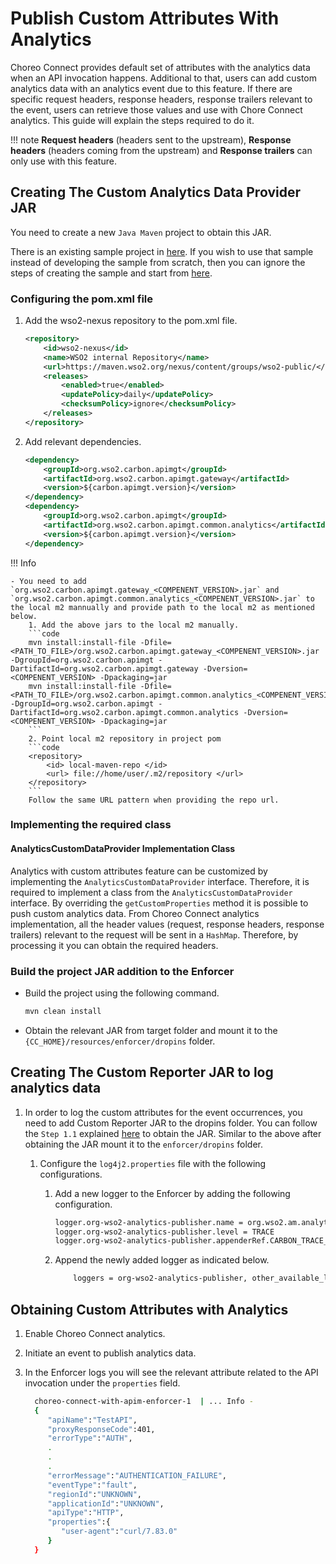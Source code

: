# Publish Custom Attributes With Analytics

Choreo Connect provides default set of attributes with the analytics data when an API invocation happens. Additional to that, users
can add custom analytics data with an analytics event due to this feature. If there are specific request headers, response
headers, response trailers relevant to the event, users can retrieve those values and use with Chore Connect analytics.
This guide will explain the steps required to do it.

!!! note
    **Request headers** (headers sent to the upstream), **Response headers** (headers coming from the upstream) and **Response trailers** can only use with this feature.

## Creating The Custom Analytics Data Provider JAR

You need to create a new `Java Maven` project to obtain this JAR.

There is an existing sample project in [here](https://github.com/wso2/product-microgateway/tree/main/samples/analytics-custom-data-provider).
If you wish to use that sample instead of developing the sample from scratch, then you can ignore the steps of creating
the sample and start from [here]({{base_path}}/deploy-on-gateway/choreo-connect/analytics/pulbish-custom-analytics-attributes/#build-the-project-jar-addition-to-the-enforcer).

### Configuring the pom.xml file

1. Add the wso2-nexus repository to the pom.xml file.

    ```xml
    <repository>
        <id>wso2-nexus</id>
        <name>WSO2 internal Repository</name>
        <url>https://maven.wso2.org/nexus/content/groups/wso2-public/</url>
        <releases>
            <enabled>true</enabled>
            <updatePolicy>daily</updatePolicy>
            <checksumPolicy>ignore</checksumPolicy>
        </releases>
    </repository>
    ```
2. Add relevant dependencies.

    ```xml
    <dependency>
        <groupId>org.wso2.carbon.apimgt</groupId>
        <artifactId>org.wso2.carbon.apimgt.gateway</artifactId>
        <version>${carbon.apimgt.version}</version>
    </dependency>
    <dependency>
        <groupId>org.wso2.carbon.apimgt</groupId>
        <artifactId>org.wso2.carbon.apimgt.common.analytics</artifactId>
        <version>${carbon.apimgt.version}</version>
    </dependency>
    ```

!!! Info

	- You need to add `org.wso2.carbon.apimgt.gateway_<COMPENENT_VERSION>.jar` and `org.wso2.carbon.apimgt.common.analytics_<COMPENENT_VERSION>.jar` to the local m2 mannually and provide path to the local m2 as mentioned below.
        1. Add the above jars to the local m2 manually.
        ```code
        mvn install:install-file -Dfile=<PATH_TO_FILE>/org.wso2.carbon.apimgt.gateway_<COMPENENT_VERSION>.jar -DgroupId=org.wso2.carbon.apimgt -DartifactId=org.wso2.carbon.apimgt.gateway -Dversion=<COMPENENT_VERSION> -Dpackaging=jar
        mvn install:install-file -Dfile=<PATH_TO_FILE>/org.wso2.carbon.apimgt.common.analytics_<COMPENENT_VERSION>.jar -DgroupId=org.wso2.carbon.apimgt -DartifactId=org.wso2.carbon.apimgt.common.analytics -Dversion=<COMPENENT_VERSION> -Dpackaging=jar
        ```
        2. Point local m2 repository in project pom
        ```code
        <repository>
            <id> local-maven-repo </id>
            <url> file://home/user/.m2/repository </url>
        </repository>
        ```
        Follow the same URL pattern when providing the repo url.

### Implementing the required class

#### AnalyticsCustomDataProvider Implementation Class

Analytics with custom attributes feature can be customized by implementing the `AnalyticsCustomDataProvider` interface.
Therefore, it is required to implement a class from the `AnalyticsCustomDataProvider` interface. By overriding the
`getCustomProperties` method it is possible to push custom analytics data. From Choreo Connect analytics implementation,
all the header values (request, response headers, response trailers) relevant to the request will be sent in a `HashMap`.
Therefore, by processing it you can obtain the required headers.

### Build the project JAR addition to the Enforcer

- Build the project using the following command.

    ```bash
    mvn clean install
    ```

- Obtain the relevant JAR from target folder and mount it to the `{CC_HOME}/resources/enforcer/dropins` folder.

## Creating The Custom Reporter JAR to log analytics data

1. In order to log the custom attributes for the event occurrences, you need to add Custom Reporter JAR to the dropins folder.
   You can follow the `Step 1.1` explained [here]({{base_path}}/deploy-and-publish/deploy-on-gateway/choreo-connect/configure-analytics/#step-11-compile-the-reporter-implementation})
   to obtain the JAR. Similar to the above after obtaining the JAR mount it to the `enforcer/dropins` folder.

    1. Configure the `log4j2.properties` file with the following configurations.
        1. Add a new logger to the Enforcer by adding the following configuration.

            ```bash
            logger.org-wso2-analytics-publisher.name = org.wso2.am.analytics.publisher
            logger.org-wso2-analytics-publisher.level = TRACE
            logger.org-wso2-analytics-publisher.appenderRef.CARBON_TRACE_LOGFILE.ref = ENFORCER_ACCESS_LOG
            ```

        2. Append the newly added logger as indicated below.

           ```bash
               loggers = org-wso2-analytics-publisher, other_available_loggers...
           ```

## Obtaining Custom Attributes with Analytics

1. Enable Choreo Connect analytics.
2. Initiate an event to publish analytics data.
3. In the Enforcer logs you will see the relevant attribute related to the API invocation under the `properties` field.

    ```bash
      choreo-connect-with-apim-enforcer-1  | ... Info -
      {
         "apiName":"TestAPI",
         "proxyResponseCode":401,
         "errorType":"AUTH",
         .
         .
         .
         "errorMessage":"AUTHENTICATION_FAILURE",
         "eventType":"fault",
         "regionId":"UNKNOWN",
         "applicationId":"UNKNOWN",
         "apiType":"HTTP",
         "properties":{
            "user-agent":"curl/7.83.0"
         }
      }
    ```
